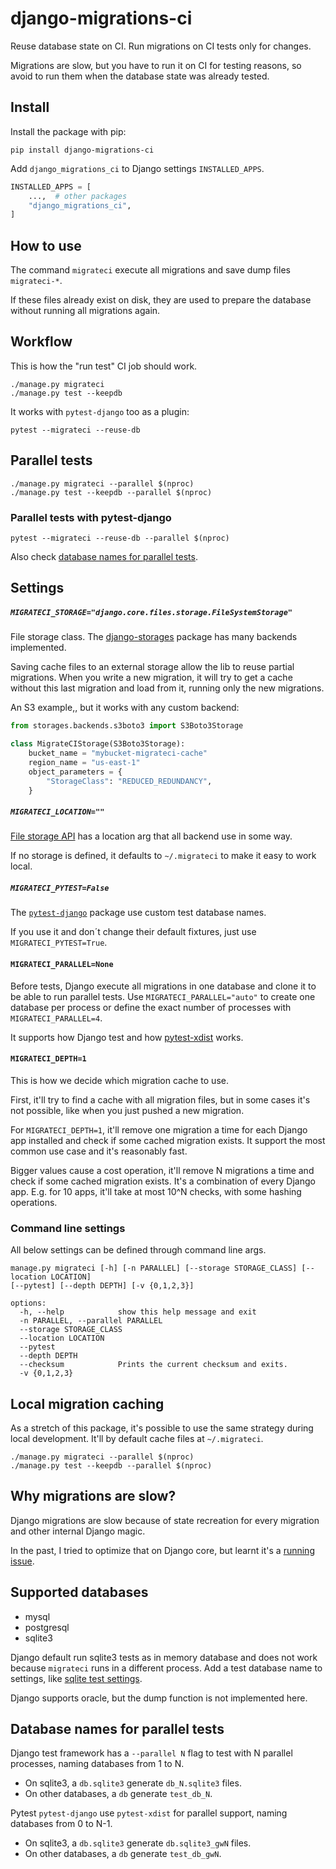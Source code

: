# django-migrations-ci

Reuse database state on CI. Run migrations on CI tests only for changes.

Migrations are slow, but you have to run it on CI for testing reasons, so avoid
to run them when the database state was already tested.

## Install

Install the package with pip:

```shell
pip install django-migrations-ci
```

Add `django_migrations_ci` to Django settings `INSTALLED_APPS`.

```python
INSTALLED_APPS = [
    ...,  # other packages
    "django_migrations_ci",
]
```

## How to use

The command `migrateci` execute all migrations and save dump files `migrateci-*`.

If these files already exist on disk, they are used to prepare the database
without running all migrations again.

## Workflow

This is how the "run test" CI job should work.

```shell
./manage.py migrateci
./manage.py test --keepdb
```

It works with `pytest-django` too as a plugin:

```shell
pytest --migrateci --reuse-db
```

## Parallel tests

```shell
./manage.py migrateci --parallel $(nproc)
./manage.py test --keepdb --parallel $(nproc)
```

### Parallel tests with pytest-django

```shell
pytest --migrateci --reuse-db --parallel $(nproc)
```

Also check [database names for parallel tests](#database-names-for-parallel-tests).

## Settings

##### `MIGRATECI_STORAGE="django.core.files.storage.FileSystemStorage"`

File storage class. The [django-storages](https://pypi.org/project/django-storages/) package has many backends implemented.

Saving cache files to an external storage allow the lib to reuse partial migrations.
When you write a new migration, it will try to get a cache without this
last migration and load from it, running only the new migrations.

An S3 example,, but it works with any custom backend:

```python
from storages.backends.s3boto3 import S3Boto3Storage

class MigrateCIStorage(S3Boto3Storage):
    bucket_name = "mybucket-migrateci-cache"
    region_name = "us-east-1"
    object_parameters = {
        "StorageClass": "REDUCED_REDUNDANCY",
    }
```

##### `MIGRATECI_LOCATION=""`

[File storage API](https://docs.djangoproject.com/en/4.1/ref/files/storage/#the-filesystemstorage-class) has a location arg that all backend use in some way.

If no storage is defined, it defaults to `~/.migrateci` to make it easy to work local.

##### `MIGRATECI_PYTEST=False`

The [`pytest-django`](https://pypi.org/project/pytest-django) package use custom test database names.

If you use it and don´t change their default fixtures, just use `MIGRATECI_PYTEST=True`.

#### `MIGRATECI_PARALLEL=None`

Before tests, Django execute all migrations in one database and clone it to be able to run parallel tests.
Use `MIGRATECI_PARALLEL="auto"` to create one database per process or define the exact number of processes with `MIGRATECI_PARALLEL=4`.

It supports how Django test and how [pytest-xdist](https://pypi.org/project/pytest-xdist) works.

#### `MIGRATECI_DEPTH=1`

This is how we decide which migration cache to use.

First, it'll try to find a cache with all migration files, but in some cases it's not possible,
like when you just pushed a new migration.

For `MIGRATECI_DEPTH=1`, it'll remove one migration a time for each Django app installed and check if some cached migration exists. It support the most common use case and it's reasonably fast.

Bigger values cause a cost operation, it'll remove N migrations a time and check if some cached migration exists. It's a combination of every Django app. E.g. for 10 apps, it'll take at most 10^N checks, with some hashing operations.

### Command line settings

All below settings can be defined through command line args.

```
manage.py migrateci [-h] [-n PARALLEL] [--storage STORAGE_CLASS] [--location LOCATION]
[--pytest] [--depth DEPTH] [-v {0,1,2,3}]

options:
  -h, --help            show this help message and exit
  -n PARALLEL, --parallel PARALLEL
  --storage STORAGE_CLASS
  --location LOCATION
  --pytest
  --depth DEPTH
  --checksum            Prints the current checksum and exits.
  -v {0,1,2,3}
```

## Local migration caching

As a stretch of this package, it's possible to use the same strategy during local
development. It'll by default cache files at `~/.migrateci`.

```shell
./manage.py migrateci --parallel $(nproc)
./manage.py test --keepdb --parallel $(nproc)
```

## Why migrations are slow?

Django migrations are slow because of state recreation for every migration and other internal Django magic.

In the past, I tried to optimize that on Django core, but learnt it's a [running issue](https://code.djangoproject.com/ticket/29898).

## Supported databases

- mysql
- postgresql
- sqlite3

Django default run sqlite3 tests as in memory database and does not work because
`migrateci` runs in a different process. Add a test database name to settings,
like [sqlite test settings](django_migrations_ci/tests/testapp/settings_sqlite.py).

Django supports oracle, but the dump function is not implemented here.

## Database names for parallel tests

Django test framework has a `--parallel N` flag to test with N parallel processes,
naming databases from 1 to N.

- On sqlite3, a `db.sqlite3` generate `db_N.sqlite3` files.
- On other databases, a `db` generate `test_db_N`.

Pytest `pytest-django` use `pytest-xdist` for parallel support, naming databases
from 0 to N-1.

- On sqlite3, a `db.sqlite3` generate `db.sqlite3_gwN` files.
- On other databases, a `db` generate `test_db_gwN`.
